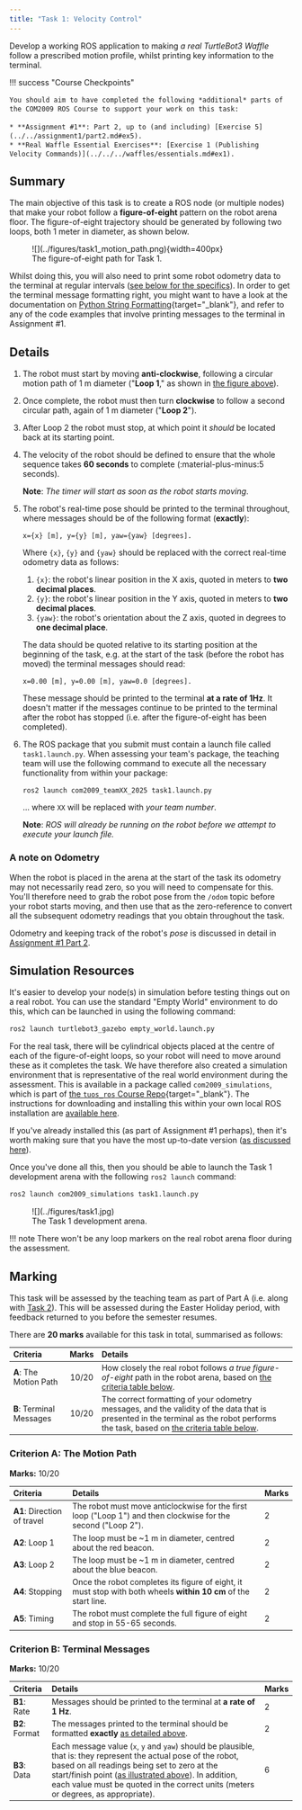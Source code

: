 ```yaml
---  
title: "Task 1: Velocity Control"
---  
```


Develop a working ROS application to making *a real TurtleBot3 Waffle* follow a prescribed motion profile, whilst printing key information to the terminal.

!!! success "Course Checkpoints"
    
    You should aim to have completed the following *additional* parts of the COM2009 ROS Course to support your work on this task: 

    * **Assignment #1**: Part 2, up to (and including) [Exercise 5](../../assignment1/part2.md#ex5).
    * **Real Waffle Essential Exercises**: [Exercise 1 (Publishing Velocity Commands)](../../../waffles/essentials.md#ex1).

## Summary

The main objective of this task is to create a ROS node (or multiple nodes) that make your robot follow a **figure-of-eight** pattern on the robot arena floor. The figure-of-eight trajectory should be generated by following two loops, both 1 meter in diameter, as shown below. <a name="fig-eight"></a>

<figure markdown>
  ![](../figures/task1_motion_path.png){width=400px}
  <figcaption>The figure-of-eight path for Task 1.</figcaption>
</figure>

Whilst doing this, you will also need to print some robot odometry data to the terminal at regular intervals ([see below for the specifics](#details)). In order to get the terminal message formatting right, you might want to have a look at the documentation on [Python String Formatting](https://docs.python.org/3/tutorial/inputoutput.html){target="_blank"}, and refer to any of the code examples that involve printing messages to the terminal in Assignment #1.

## Details

1. The robot must start by moving **anti-clockwise**, following a circular motion path of 1 m diameter ("**Loop 1**," as shown in [the figure above](#fig-eight)).
1. Once complete, the robot must then turn **clockwise** to follow a second circular path, again of 1 m diameter ("**Loop 2**").
1. After Loop 2 the robot must stop, at which point it *should* be located back at its starting point.
1. The velocity of the robot should be defined to ensure that the whole sequence takes **60 seconds** to complete (:material-plus-minus:5 seconds).

    **Note**: *The timer will start as soon as the robot starts moving*.

1. The robot's real-time pose should be printed to the terminal throughout, where messages should be of the following format (**exactly**): <a name="msg-format"></a>
	
    ``` { .txt .no-copy }
    x={x} [m], y={y} [m], yaw={yaw} [degrees].
	```

	Where `{x}`, `{y}` and `{yaw}` should be replaced with the correct real-time odometry data as follows:
	
	1. `{x}`: the robot's linear position in the X axis, quoted in meters to **two decimal places**.
    1. `{y}`: the robot's linear position in the Y axis, quoted in meters to **two decimal places**.
	1. `{yaw}`: the robot's orientation about the Z axis, quoted in degrees to **one decimal place**.
	
	The data should be quoted relative to its starting position at the beginning of the task, e.g. at the start of the task (before the robot has moved) the terminal messages should read:

    ``` { .txt .no-copy }
    x=0.00 [m], y=0.00 [m], yaw=0.0 [degrees].
    ```
	
	These message should be printed to the terminal **at a rate of 1Hz**. It doesn't matter if the messages continue to be printed to the terminal after the robot has stopped (i.e. after the figure-of-eight has been completed).
	
1. The ROS package that you submit must contain a launch file called `task1.launch.py`. When assessing your team's package, the teaching team will use the following command to execute all the necessary functionality from within your package: <a name="launch"></a>
	 
	``` { .bash .no-copy }
    ros2 launch com2009_teamXX_2025 task1.launch.py
    ```
	
	... where `XX` will be replaced with *your team number*.
	 
	**Note**: *ROS will already be running on the robot before we attempt to execute your launch file.* 
  
### A note on Odometry

When the robot is placed in the arena at the start of the task its odometry may not necessarily read zero, so you will need to compensate for this. You'll therefore need to grab the robot pose from the `/odom` topic before your robot starts moving, and then use that as the zero-reference to convert all the subsequent odometry readings that you obtain throughout the task.

Odometry and keeping track of the robot's *pose* is discussed in detail in [Assignment #1 Part 2](../../assignment1/part2.md).

## Simulation Resources

It's easier to develop your node(s) in simulation before testing things out on a real robot. You can use the standard "Empty World" environment to do this, which can be launched in using the following command:

```bash
ros2 launch turtlebot3_gazebo empty_world.launch.py
```

For the real task, there will be cylindrical objects placed at the centre of each of the figure-of-eight loops, so your robot will need to move around these as it completes the task. We have therefore also created a simulation environment that is representative of the real world environment during the assessment. This is available in a package called `com2009_simulations`, which is part of [the `tuos_ros` Course Repo](https://github.com/tom-howard/tuos_ros/tree/humble){target="_blank"}. The instructions for downloading and installing this within your own local ROS installation are [available here](../../extras/course-repo.md).

If you've already installed this (as part of Assignment #1 perhaps), then it's worth making sure that you have the most up-to-date version ([as discussed here](../../extras/course-repo.md#updating)).

Once you've done all this, then you should be able to launch the Task 1 development arena with the following `ros2 launch` command:

```bash
ros2 launch com2009_simulations task1.launch.py
```

<figure markdown>
  ![](../figures/task1.jpg)
  <figcaption>The Task 1 development arena.</figcaption>
</figure>

!!! note
    There won't be any loop markers on the real robot arena floor during the assessment.

## Marking

This task will be assessed by the teaching team as part of Part A (i.e. along with [Task 2](./task2.md)). This will be assessed during the Easter Holiday period, with feedback returned to you before the semester resumes.

There are **20 marks** available for this task in total, summarised as follows:

<center>

| Criteria | Marks | Details |
| :--- | :---: | :--- |
| **A**: The Motion Path | 10/20 | How closely the real robot follows *a true figure-of-eight* path in the robot arena, based on [the criteria table below](#criterion-a-the-motion-path). |
| **B**: Terminal Messages | 10/20 | The correct formatting of your odometry messages, and the validity of the data that is presented in the terminal as the robot performs the task, based on [the criteria table below](#criterion-b-terminal-messages). |

</center>

### Criterion A: The Motion Path

**Marks:** 10/20

<center>

| Criteria | Details | Marks|
| :--- | :--- | :--- |
| **A1**: Direction of travel | The robot must move anticlockwise for the first loop ("Loop 1") and then clockwise for the second ("Loop 2"). | 2 |
| **A2**: Loop 1 | The loop must be ~1 m in diameter, centred about the red beacon. | 2 |
| **A3**: Loop 2 | The loop must be ~1 m in diameter, centred about the blue beacon. | 2 |
| **A4**: Stopping | Once the robot completes its figure of eight, it must stop with both wheels **within 10 cm** of the start line. | 2 |
| **A5**: Timing | The robot must complete the full figure of eight and stop in 55-65 seconds. | 2 |

</center>

### Criterion B: Terminal Messages

**Marks:** 10/20

<center>

| Criteria | Details | Marks|
| :--- | :--- | :--- |
| **B1**: Rate | Messages should be printed to the terminal at **a rate of 1 Hz**. | 2 |
| **B2**: Format | The messages printed to the terminal should be formatted **exactly** [as detailed above](#msg-format). | 2 |
| **B3**: Data | Each message value (`x`, `y` and `yaw`) should be plausible, that is: they represent the actual pose of the robot, based on all readings being set to zero at the start/finish point ([as illustrated above](#fig-eight)). In addition, each value must be quoted in the correct units (meters or degrees, as appropriate). | 6 |

</center>
